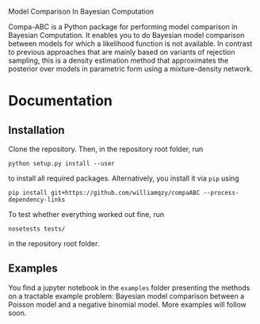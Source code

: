 
Model Comparison In Bayesian Computation

Compa-ABC is a Python package for performing model comparison in Bayesian Computation. 
It enables you to do Bayesian model comparison between models for which a likelihood function is 
not available. In contrast to previous approaches that are mainly based on variants of rejection sampling,
this is a density estimation method that approximates the posterior over models in parametric form 
using a mixture-density network. 

# Documentation 
## Installation 
Clone the repository. Then, in the repository root folder, run 

    python setup.py install --user 
    
to install all required packages. Alternatively, you install it via ``pip`` using 

    pip install git+https://github.com/williamqzy/compaABC --process-dependency-links

To test whether everything worked out fine, run 

    nosetests tests/
    
in the repository root folder.

## Examples
You find a jupyter notebook in the ``examples`` folder presenting the methods on a tractable
example problem: Bayesian model comparison between a Poisson model and a negative binomial model. 
More examples will follow soon. 
